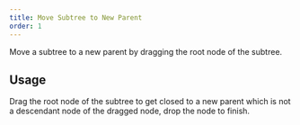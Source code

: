 ```yaml
---
title: Move Subtree to New Parent
order: 1
---
```


Move a subtree to a new parent by dragging the root node of the subtree.

## Usage

Drag the root node of the subtree to get closed to a new parent which is not a descendant node of the dragged node, drop the node to finish.
